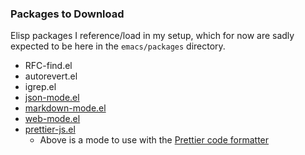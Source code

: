 ### Packages to Download

Elisp packages I reference/load in my setup, which for now are sadly
expected to be here in the `emacs/packages` directory.

* RFC-find.el
* autorevert.el
* igrep.el
* [json-mode.el](https://github.com/joshwnj/json-mode)
* [markdown-mode.el](http://jblevins.org/projects/markdown-mode/)
* [web-mode.el](http://web-mode.org)
* [prettier-js.el](https://github.com/prettier/prettier-emacs)
  * Above is a mode to use with the [Prettier code formatter](https://github.com/prettier/prettier)

